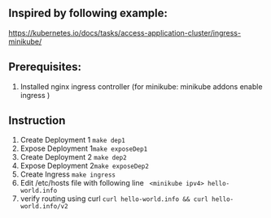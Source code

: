 ## Inspired by following example:
https://kubernetes.io/docs/tasks/access-application-cluster/ingress-minikube/

## Prerequisites:
1. Installed nginx ingress controller 
(for minikube: minikube addons enable ingress )

## Instruction
1. Create Deployment 1 ```make dep1```
2. Expose Deployment 1```make exposeDep1```
3. Create Deployment 2 ```make dep2```
4. Expose Deployment 2```make exposeDep2```
5. Create Ingress ```make ingress```
6. Edit /etc/hosts file with following line
``` <minikube ipv4> hello-world.info```
6. verify routing using curl
```curl hello-world.info && curl hello-world.info/v2```